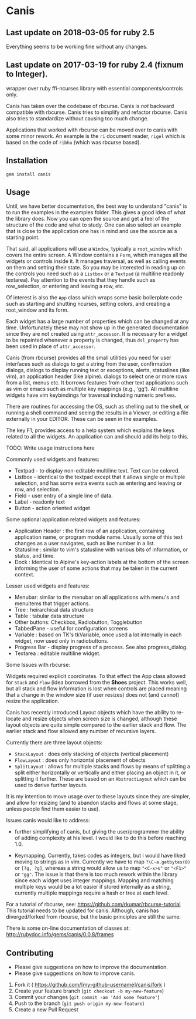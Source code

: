 # Canis

## Last update on 2018-03-05 for ruby 2.5 

Everything seems to be working fine without any changes.


## Last update on 2017-03-19 for ruby 2.4 (fixnum to Integer).

wrapper over ruby ffi-ncurses library with essential components/controls only.

Canis has taken over the codebase of rbcurse. Canis is _not_ backward compatible with rbcurse.
Canis tries to simplify and refactor rbcurse. Canis also tries to standardize without causing too much change.

Applications that worked with rbcurse can be moved over to canis with some minor rework. An example is the `ri`
document reader, `rigel` which is based on the code of `ribhu` (which was rbcurse based).

## Installation

    gem install canis

## Usage

Until, we have better documentation, the best way to understand "canis" is to run the examples in the examples
folder. This gives a good idea of what the library does. Now you can open the source and get a feel of the 
structure of the code and what to study. One can also select an example that is close to the application one has in mind
and use the source as a starting point.

That said, all applications will use a `Window`, typically a `root_window` which covers the entire screen.
A Window contains a `Form`, which manages all the widgets or controls inside it. It manages traversal, as well
as calling events on them and setting their state.
So you may be interested in reading up on the controls you need such as a `Listbox` or a `Textpad` (a multiline readonly
textarea). Pay attention to the events that they handle such as row_selection, or entering and leaving a row, etc.

Of interest is also the `App` class which wraps some basic boilerplate code such as starting and shutting ncurses, setting
colors, and creating a root_window and its form.

Each widget has a large number of properties which can be changed at any time. Unfortunately these may not show up
in the generated documentation since they are not created using `attr_accessor`. It is necessary for a widget to be repainted whenever
a property is changed, thus `dsl_property` has been used in place of `attr_accessor`.

Canis (from rbcurse) provides all the small utilities you need for user interfaces such as dialogs to get a string from the user, confirmation dialogs, dialogs to display running text or exceptions, alerts, statuslines (like vim), an application header (like alpine). dialogs to select one or more rows from a list, menus etc. It borrows features from other text applications such as vim or emacs such as multiple key mappings (e.g., 'gg'). All multiline widgets have vim keybindings for traversal including numeric prefixes.

There are routines for accessing the OS, such as shelling out to the shell, or running a shell command and seeing the results in a Viewer, or editing a file externally in your EDITOR. These can be seen in the examples.

The key F1, provides access to a help system which explains the keys related to all the widgets. An application can and should add its help to this.


TODO: Write usage instructions here

Commonly used widgets and features:

- Textpad - to display non-editable multiline text. Text can be colored. 
- Listbox - identical to the textpad except that it allows single or multiple selection, and has 
    some extra events such as entering and leaving or row, and selection.
- Field - user entry of a single line of data.
- Label - readonly text
- Button - action oriented widget

Some optional application related widgets and features:

- Application Header : the first row of an application, containing application name, or program module name. Usually
  some of this text changes as a user navigates, such as line number in a list.
- Statusline : similar to vim's statusline with various bits of information, or status, and time.
- Dock : Identical to Alpine's key-action labels at the bottom of the screen informing the user of some actions
  that may be taken in the current context.

Lesser used widgets and features:

- Menubar: similar to the menubar on all applications with menu's and menuitems that trigger actions.
- Tree : heirarchical data structure
- Table : tabular data structure
- Other buttons: Checkbox, Radiobutton, Togglebutton
- TabbedPane  - useful for configuration screens
- Variable : based on TK's tkVariable, once used a lot internally in each widget, now used only in radiobuttons.
- Progress Bar - display progress of a process. See also progress_dialog.
- Textarea : editable multiline widget.

Some Issues with rbcurse:

Widgets required explicit coordinates. To that effect the App class allowed for `Stack` and `Flow` (idea borrowed from
the **Shoes** project. This works well, but all stack and flow information is lost when controls are placed meaning that a 
change in the window size (if user resizes) does not (and cannot) resize the application.

Canis has recently introduced Layout objects which have the ability to re-locate and resize objects when screen size
is changed, although these layout objects are quite simple compared to the earlier stack and flow. The earlier stack
and flow allowed any number of recursive layers.

Currently there are three layout objects:
- `StackLayout` : does only stacking of objects (vertical placement)
- `FlowLayout` : does only horizontal placement of obects
- `SplitLayout` : allows for multiple stacks and flows by means of splitting a split either horizontally or vertically
  and either placing an object in it, or splitting it further. 
These are based on an `AbstractLayout` which can be used to derive further layouts.

It is my intention to move usage over to these layouts since they are simpler, and allow for resizing (and to abandon
stacks and flows at some stage, unless people find them easier to use).

Issues canis would like to address:

- further simplifying of canis, but giving the user/programmer the ability of adding complexity at his level.
  I would like to do this before reaching 1.0.

- Keymapping. Currently, takes codes as integers, but i would have liked moving to strings as in vim.
  Currently we have to map `?\C-a.getbytes(0)` or `[?g, ?g]`, whereas a string would allow us to map `"<C-x>s"` 
  or `"<F1>"` or `"gg"`. The issue is that there is too much rework within the library since each widget uses integer mappings.
  Mapping and matching multiple keys would be a lot easier if stored internally as a string, currently multiple
  mappings require a hash or tree at each level.

For a tutorial of rbcurse, see:
https://github.com/rkumar/rbcurse-tutorial
This tutorial needs to be updated for canis. Although, canis has diverged/forked from rbcurse, but the basic principles are still the same.

There is some on-line documentation of classes at:
http://rubydoc.info/gems/canis/0.0.8/frames

## Contributing

- Please give suggestions on how to improve the documentation.
- Please give suggestions on how to improve canis.

1. Fork it ( https://github.com/[my-github-username]/canis/fork )
2. Create your feature branch (`git checkout -b my-new-feature`)
3. Commit your changes (`git commit -am 'Add some feature'`)
4. Push to the branch (`git push origin my-new-feature`)
5. Create a new Pull Request
